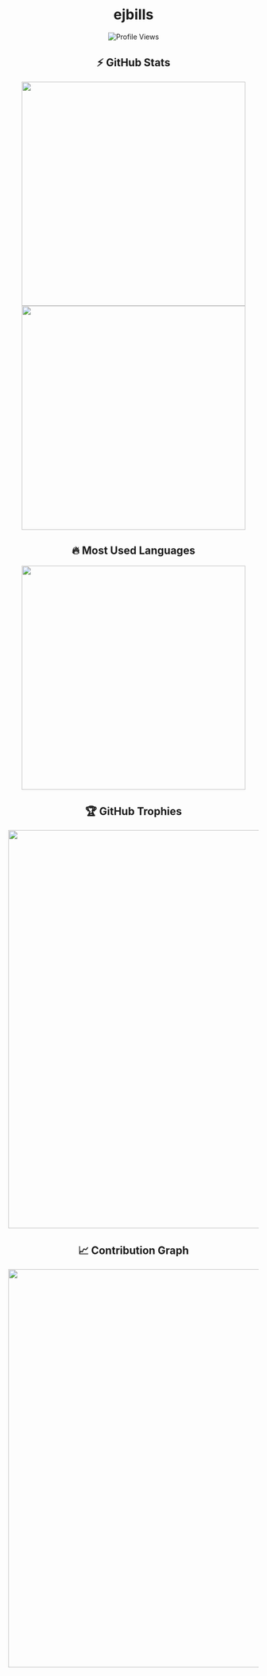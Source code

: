 <div align="center">

# ejbills

![Profile Views](https://komarev.com/ghpvc/?username=ejbills&color=blueviolet&style=for-the-badge)

## ⚡ GitHub Stats

<img src="https://github-readme-stats-sigma-five.vercel.app/api?username=ejbills&show_icons=true&theme=radical&bg_color=0D1117&hide_border=true&count_private=true" width="450"/>

<img src="https://github-readme-streak-stats.herokuapp.com/?user=ejbills&theme=radical&background=0D1117&hide_border=true" width="450"/>

## 🔥 Most Used Languages

<img src="https://github-readme-stats-sigma-five.vercel.app/api/top-langs/?username=ejbills&theme=radical&bg_color=0D1117&hide_border=true&layout=compact" width="450"/>

## 🏆 GitHub Trophies

<img src="https://github-profile-trophy.vercel.app/?username=ejbills&theme=radical&no-frame=true&no-bg=true&row=1&column=6" width="800"/>

## 📈 Contribution Graph

<img src="https://github-readme-activity-graph.vercel.app/graph?username=ejbills&theme=rogue&bg_color=0D1117&hide_border=true" width="800"/>

</div>

